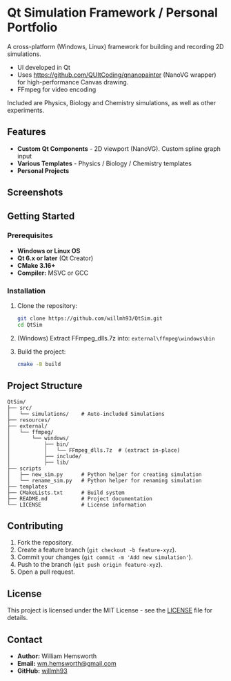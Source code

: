 # Qt Simulation Framework / Personal Portfolio

&#x20;&#x20;

A cross-platform (Windows, Linux) framework for building and recording 2D simulations.

- UI developed in Qt
- Uses https://github.com/QUItCoding/qnanopainter (NanoVG wrapper) for high-performance Canvas drawing.
- FFmpeg for video encoding

Included are Physics, Biology and Chemistry simulations, as well as other experiments.

## Features

- **Custom Qt Components** - 2D viewport (NanoVG). Custom spline graph input
- **Various Templates** - Physics / Biology / Chemistry templates
- **Personal Projects**

## Screenshots

## Getting Started

### Prerequisites

- **Windows or Linux OS**
- **Qt 6.x or later** (Qt Creator)
- **CMake 3.16+**
- **Compiler:** MSVC or GCC

### Installation

1. Clone the repository:

   ```sh
   git clone https://github.com/willmh93/QtSim.git
   cd QtSim
   ```
2. (Windows) Extract FFmpeg_dlls.7z into: ``external\ffmpeg\windows\bin``
   
3. Build the project:

   ```sh
   cmake -B build
   ```

## Project Structure

```
QtSim/
├── src/
│   └── simulations/    # Auto-included Simulations
├── resources/
├── external/
│   └── ffmpeg/
│       └── windows/
│           ├── bin/
│           │   └── FFmpeg_dlls.7z  # (extract in-place)
│           ├── include/
│           ├── lib/
├── scripts
│   ├── new_sim.py      # Python helper for creating simulation
│   └── rename_sim.py   # Python helper for renaming simulation
├── templates
├── CMakeLists.txt      # Build system
├── README.md           # Project documentation
└── LICENSE             # License information
```

## Contributing

1. Fork the repository.
2. Create a feature branch (`git checkout -b feature-xyz`).
3. Commit your changes (`git commit -m 'Add new simulation'`).
4. Push to the branch (`git push origin feature-xyz`).
5. Open a pull request.

## License

This project is licensed under the MIT License - see the [LICENSE](LICENSE) file for details.

## Contact

- **Author:** William Hemsworth
- **Email:** [wm.hemsworth@gmail.com](mailto\:wm.hemsworth@gmail.com)
- **GitHub:** [willmh93](https://github.com/willmh93)

